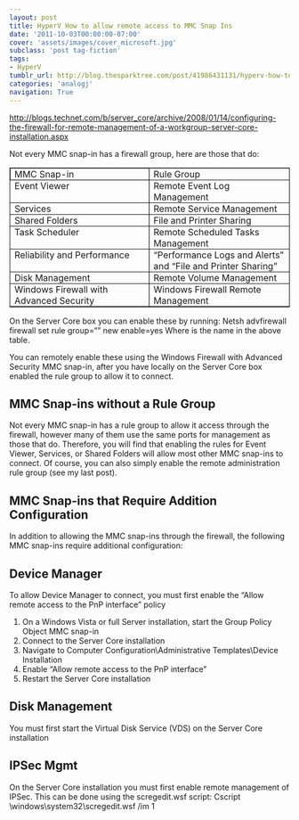```yaml
---
layout: post
title: HyperV How to allow remote access to MMC Snap Ins
date: '2011-10-03T00:00:00-07:00'
cover: 'assets/images/cover_microsoft.jpg'
subclass: 'post tag-fiction'
tags:
- HyperV
tumblr_url: http://blog.thesparktree.com/post/41986431131/hyperv-how-to-allow-remote-access-to-mmc-snap-ins
categories: 'analogj'
navigation: True
---
```

http://blogs.technet.com/b/server_core/archive/2008/01/14/configuring-the-firewall-for-remote-management-of-a-workgroup-server-core-installation.aspx

Not every MMC snap-in has a firewall group, here are those that do:

<table class="MsoTableGrid" style="border-right: medium none; border-collapse: collapse; border: medium none -moz-use-text-color;" border="1" cellspacing="0" cellpadding="0"><tr><td style="border-right: 1pt solid black; padding: 0in 5.4pt; width: 221.4pt; background-color: transparent; border: 1pt solid black;" width="295" valign="top">MMC Snap-in</td><td style="border-right: 1pt solid black; padding: 0in 5.4pt; width: 221.4pt; background-color: transparent; border: 1pt 1pt 1pt medium solid solid solid none black black black #f0f0f0;" width="295" valign="top">Rule Group</td></tr><tr><td style="border-right: 1pt solid black; padding: 0in 5.4pt; width: 221.4pt; background-color: transparent; border: medium 1pt 1pt none solid solid #f0f0f0 black black;" width="295" valign="top">Event Viewer</td><td style="border-right: 1pt solid black; padding: 0in 5.4pt; width: 221.4pt; background-color: transparent; border: medium 1pt 1pt medium none solid solid none #f0f0f0 black black #f0f0f0;" width="295" valign="top">Remote Event Log Management</td></tr><tr><td style="border-right: 1pt solid black; padding: 0in 5.4pt; width: 221.4pt; background-color: transparent; border: medium 1pt 1pt none solid solid #f0f0f0 black black;" width="295" valign="top">Services</td><td style="border-right: 1pt solid black; padding: 0in 5.4pt; width: 221.4pt; background-color: transparent; border: medium 1pt 1pt medium none solid solid none #f0f0f0 black black #f0f0f0;" width="295" valign="top">Remote Service Management</td></tr><tr><td style="border-right: 1pt solid black; padding: 0in 5.4pt; width: 221.4pt; background-color: transparent; border: medium 1pt 1pt none solid solid #f0f0f0 black black;" width="295" valign="top">Shared Folders</td><td style="border-right: 1pt solid black; padding: 0in 5.4pt; width: 221.4pt; background-color: transparent; border: medium 1pt 1pt medium none solid solid none #f0f0f0 black black #f0f0f0;" width="295" valign="top">File and Printer Sharing</td></tr><tr><td style="border-right: 1pt solid black; padding: 0in 5.4pt; width: 221.4pt; background-color: transparent; border: medium 1pt 1pt none solid solid #f0f0f0 black black;" width="295" valign="top">Task Scheduler</td><td style="border-right: 1pt solid black; padding: 0in 5.4pt; width: 221.4pt; background-color: transparent; border: medium 1pt 1pt medium none solid solid none #f0f0f0 black black #f0f0f0;" width="295" valign="top">Remote Scheduled Tasks Management</td></tr><tr><td style="border-right: 1pt solid black; padding: 0in 5.4pt; width: 221.4pt; background-color: transparent; border: medium 1pt 1pt none solid solid #f0f0f0 black black;" width="295" valign="top">Reliability and Performance </td><td style="border-right: 1pt solid black; padding: 0in 5.4pt; width: 221.4pt; background-color: transparent; border: medium 1pt 1pt medium none solid solid none #f0f0f0 black black #f0f0f0;" width="295" valign="top">“Performance Logs and Alerts” and “File and Printer Sharing”</td></tr><tr><td style="border-right: 1pt solid black; padding: 0in 5.4pt; width: 221.4pt; background-color: transparent; border: medium 1pt 1pt none solid solid #f0f0f0 black black;" width="295" valign="top">Disk Management</td><td style="border-right: 1pt solid black; padding: 0in 5.4pt; width: 221.4pt; background-color: transparent; border: medium 1pt 1pt medium none solid solid none #f0f0f0 black black #f0f0f0;" width="295" valign="top">Remote Volume Management</td></tr><tr><td style="border-right: 1pt solid black; padding: 0in 5.4pt; width: 221.4pt; background-color: transparent; border: medium 1pt 1pt none solid solid #f0f0f0 black black;" width="295" valign="top">Windows Firewall with Advanced Security</td><td style="border-right: 1pt solid black; padding: 0in 5.4pt; width: 221.4pt; background-color: transparent; border: medium 1pt 1pt medium none solid solid none #f0f0f0 black black #f0f0f0;" width="295" valign="top">Windows Firewall Remote Management</td></tr></table>On the Server Core box you can enable these by running:
Netsh advfirewall firewall set rule group=“<rule group>” new enable=yes
Where <rule group> is the name in the above table.

You can remotely enable these using the Windows Firewall with Advanced Security MMC snap-in, after you have locally on the Server Core box enabled the rule group to allow it to connect.

## MMC Snap-ins without a Rule Group

Not every MMC snap-in has a rule group to allow it access through the firewall, however many of them use the same ports for management as those that do. Therefore, you will find that enabling the rules for Event Viewer, Services, or Shared Folders will allow most other MMC snap-ins to connect. Of course, you can also simply enable the remote administration rule group (see my last post).

## MMC Snap-ins that Require Addition Configuration

In addition to allowing the MMC snap-ins through the firewall, the following MMC snap-ins require additional configuration:

## Device Manager

To allow Device Manager to connect, you must first enable the “Allow remote access to the PnP interface” policy
1.    On a Windows Vista or full Server installation, start the Group Policy Object MMC snap-in
2.    Connect to the Server Core installation
3.    Navigate to Computer Configuration\Administrative Templates\Device Installation
4.    Enable “Allow remote access to the PnP interface”
5.    Restart the Server Core installation

## Disk Management
You must first start the Virtual Disk Service (VDS) on the Server Core installation

## IPSec Mgmt
On the Server Core installation you must first enable remote management of IPSec. This can be done using the scregedit.wsf script:
Cscript \windows\system32\scregedit.wsf /im 1
